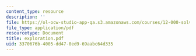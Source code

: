 ```yaml
---
content_type: resource
description: ''
file: https://ol-ocw-studio-app-qa.s3.amazonaws.com/courses/12-000-solving-complex-problems-fall-2003/3370676b4005dd470ed969aabc64d335_exploration.pdf
file_type: application/pdf
resourcetype: Document
title: exploration.pdf
uid: 3370676b-4005-dd47-0ed9-69aabc64d335
---
```

